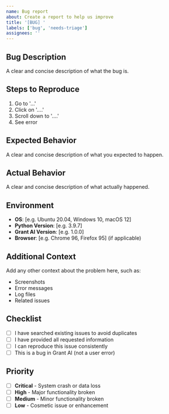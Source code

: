 ```yaml
---
name: Bug report
about: Create a report to help us improve
title: '[BUG] '
labels: ['bug', 'needs-triage']
assignees: ''
---
```


## Bug Description

A clear and concise description of what the bug is.

## Steps to Reproduce

1. Go to '...'
2. Click on '....'
3. Scroll down to '....'
4. See error

## Expected Behavior

A clear and concise description of what you expected to happen.

## Actual Behavior

A clear and concise description of what actually happened.

## Environment

- **OS**: [e.g. Ubuntu 20.04, Windows 10, macOS 12]
- **Python Version**: [e.g. 3.9.7]
- **Grant AI Version**: [e.g. 1.0.0]
- **Browser**: [e.g. Chrome 96, Firefox 95] (if applicable)

## Additional Context

Add any other context about the problem here, such as:
- Screenshots
- Error messages
- Log files
- Related issues

## Checklist

- [ ] I have searched existing issues to avoid duplicates
- [ ] I have provided all requested information
- [ ] I can reproduce this issue consistently
- [ ] This is a bug in Grant AI (not a user error)

## Priority

- [ ] **Critical** - System crash or data loss
- [ ] **High** - Major functionality broken
- [ ] **Medium** - Minor functionality broken
- [ ] **Low** - Cosmetic issue or enhancement 